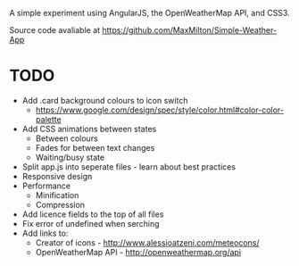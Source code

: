 A simple experiment using AngularJS, the OpenWeatherMap API, and CSS3.

Source code avaliable at https://github.com/MaxMilton/Simple-Weather-App

# TODO

* Add .card background colours to icon switch
    - https://www.google.com/design/spec/style/color.html#color-color-palette
* Add CSS animations between states
    - Between colours
    - Fades for between text changes
    - Waiting/busy state
* Split app.js into seperate files - learn about best practices
* Responsive design
* Performance
    - Minification
    - Compression
* Add licence fields to the top of all files
* Fix error of undefined when serching
* Add links to: 
    - Creator of icons - http://www.alessioatzeni.com/meteocons/
    - OpenWeatherMap API - http://openweathermap.org/api